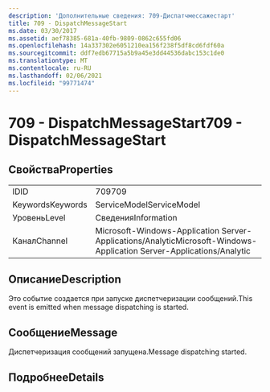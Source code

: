 ```yaml
---
description: 'Дополнительные сведения: 709-Диспатчмессажестарт'
title: 709 - DispatchMessageStart
ms.date: 03/30/2017
ms.assetid: aef78385-681a-40fb-9809-0862c655fd06
ms.openlocfilehash: 14a337302e6051210ea156f238f5df8cd6fdf60a
ms.sourcegitcommit: ddf7edb67715a5b9a45e3dd44536dabc153c1de0
ms.translationtype: MT
ms.contentlocale: ru-RU
ms.lasthandoff: 02/06/2021
ms.locfileid: "99771474"
---
```

# <a name="709---dispatchmessagestart"></a><span data-ttu-id="48cc9-103">709 - DispatchMessageStart</span><span class="sxs-lookup"><span data-stu-id="48cc9-103">709 - DispatchMessageStart</span></span>

## <a name="properties"></a><span data-ttu-id="48cc9-104">Свойства</span><span class="sxs-lookup"><span data-stu-id="48cc9-104">Properties</span></span>  
  
|||  
|-|-|  
|<span data-ttu-id="48cc9-105">ID</span><span class="sxs-lookup"><span data-stu-id="48cc9-105">ID</span></span>|<span data-ttu-id="48cc9-106">709</span><span class="sxs-lookup"><span data-stu-id="48cc9-106">709</span></span>|  
|<span data-ttu-id="48cc9-107">Keywords</span><span class="sxs-lookup"><span data-stu-id="48cc9-107">Keywords</span></span>|<span data-ttu-id="48cc9-108">ServiceModel</span><span class="sxs-lookup"><span data-stu-id="48cc9-108">ServiceModel</span></span>|  
|<span data-ttu-id="48cc9-109">Уровень</span><span class="sxs-lookup"><span data-stu-id="48cc9-109">Level</span></span>|<span data-ttu-id="48cc9-110">Сведения</span><span class="sxs-lookup"><span data-stu-id="48cc9-110">Information</span></span>|  
|<span data-ttu-id="48cc9-111">Канал</span><span class="sxs-lookup"><span data-stu-id="48cc9-111">Channel</span></span>|<span data-ttu-id="48cc9-112">Microsoft-Windows-Application Server-Applications/Analytic</span><span class="sxs-lookup"><span data-stu-id="48cc9-112">Microsoft-Windows-Application Server-Applications/Analytic</span></span>|  
  
## <a name="description"></a><span data-ttu-id="48cc9-113">Описание</span><span class="sxs-lookup"><span data-stu-id="48cc9-113">Description</span></span>  

 <span data-ttu-id="48cc9-114">Это событие создается при запуске диспетчеризации сообщений.</span><span class="sxs-lookup"><span data-stu-id="48cc9-114">This event is emitted when message dispatching is started.</span></span>  
  
## <a name="message"></a><span data-ttu-id="48cc9-115">Сообщение</span><span class="sxs-lookup"><span data-stu-id="48cc9-115">Message</span></span>  

 <span data-ttu-id="48cc9-116">Диспетчеризация сообщений запущена.</span><span class="sxs-lookup"><span data-stu-id="48cc9-116">Message dispatching started.</span></span>  
  
## <a name="details"></a><span data-ttu-id="48cc9-117">Подробнее</span><span class="sxs-lookup"><span data-stu-id="48cc9-117">Details</span></span>
